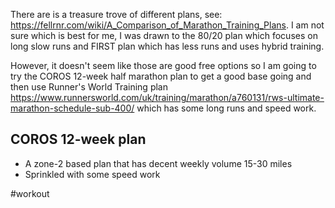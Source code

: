 There are is a treasure trove of different plans, see: https://fellrnr.com/wiki/A_Comparison_of_Marathon_Training_Plans. I am not sure which is best for me, I was drawn to the 80/20 plan which focuses on long slow runs and FIRST plan which has less runs and uses hybrid training. 

However, it doesn't seem like those are good free options so I am going to try the COROS 12-week half marathon plan to get a good base going and then use Runner's World Training plan https://www.runnersworld.com/uk/training/marathon/a760131/rws-ultimate-marathon-schedule-sub-400/ which has some long runs and speed work.

## COROS 12-week plan
- A zone-2 based plan that has decent weekly volume 15-30 miles
- Sprinkled with some speed work

#workout